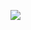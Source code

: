 ![](https://github-readme-stats.vercel.app/api/top-langs/?username=RajeshSriKantan&theme=synthwave&hide_border=false&include_all_commits=true&count_private=true&layout=compact)
